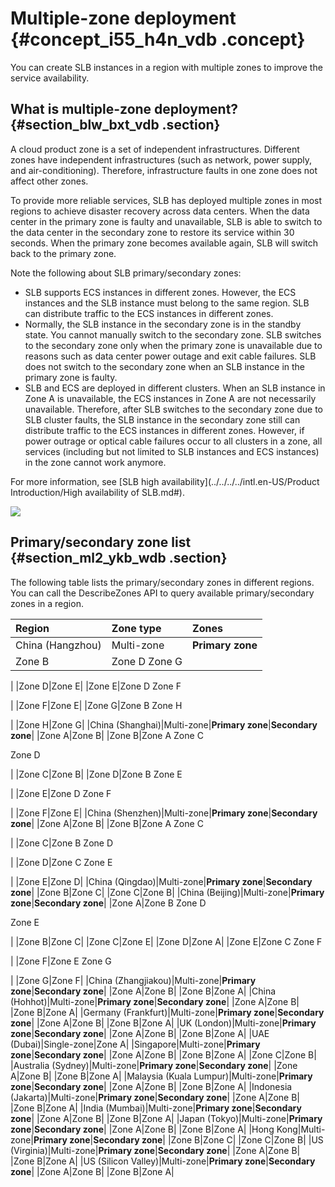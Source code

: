 # Multiple-zone deployment {#concept_i55_h4n_vdb .concept}

You can create SLB instances in a region with multiple zones to improve the service availability.

## What is multiple-zone deployment? {#section_blw_bxt_vdb .section}

A cloud product zone is a set of independent infrastructures. Different zones have independent infrastructures \(such as network, power supply, and air-conditioning\). Therefore, infrastructure faults in one zone does not affect other zones.

To provide more reliable services, SLB has deployed multiple zones in most regions to achieve disaster recovery across data centers. When the data center in the primary zone is faulty and unavailable, SLB is able to switch to the data center in the secondary zone to restore its service within 30 seconds. When the primary zone becomes available again, SLB will switch back to the primary zone.

Note the following about SLB primary/secondary zones:

-   SLB supports ECS instances in different zones. However, the ECS instances and the SLB instance must belong to the same region. SLB can distribute traffic to the ECS instances in different zones.
-   Normally, the SLB instance in the secondary zone is in the standby state. You cannot manually switch to the secondary zone. SLB switches to the secondary zone only when the primary zone is unavailable due to reasons such as data center power outage and exit cable failures. SLB does not switch to the secondary zone when an SLB instance in the primary zone is faulty.
-   SLB and ECS are deployed in different clusters. When an SLB instance in Zone A is unavailable, the ECS instances in Zone A are not necessarily unavailable. Therefore, after SLB switches to the secondary zone due to SLB cluster faults, the SLB instance in the secondary zone still can distribute traffic to the ECS instances in different zones. However, if power outrage or optical cable failures occur to all clusters in a zone, all services \(including but not limited to SLB instances and ECS instances\) in the zone cannot work anymore.

For more information, see [SLB high availability](../../../../intl.en-US/Product Introduction/High availability of SLB.md#).

![](http://static-aliyun-doc.oss-cn-hangzhou.aliyuncs.com/assets/img/15693/156454849349077_en-US.png)

## Primary/secondary zone list {#section_ml2_ykb_wdb .section}

The following table lists the primary/secondary zones in different regions. You can call the DescribeZones API to query available primary/secondary zones in a region.

|Region|Zone type|Zones|
|:-----|:--------|:----|
|China \(Hangzhou\)|Multi-zone|**Primary zone**|**Secondary zone**|
|Zone B|Zone D Zone G

 |
|Zone D|Zone E|
|Zone E|Zone D Zone F

 |
|Zone F|Zone E|
|Zone G|Zone B Zone H

 |
|Zone H|Zone G|
|China \(Shanghai\)|Multi-zone|**Primary zone**|**Secondary zone**|
|Zone A|Zone B|
|Zone B|Zone A Zone C

 Zone D

 |
|Zone C|Zone B|
|Zone D|Zone B Zone E

 |
|Zone E|Zone D Zone F

 |
|Zone F|Zone E|
|China \(Shenzhen\)|Multi-zone|**Primary zone**|**Secondary zone**|
|Zone A|Zone B|
|Zone B|Zone A Zone C

 |
|Zone C|Zone B Zone D

 |
|Zone D|Zone C Zone E

 |
|Zone E|Zone D|
|China \(Qingdao\)|Multi-zone|**Primary zone**|**Secondary zone**|
|Zone B|Zone C|
|Zone C|Zone B|
|China \(Beijing\)|Multi-zone|**Primary zone**|**Secondary zone**|
|Zone A|Zone B Zone D

 Zone E

 |
|Zone B|Zone C|
|Zone C|Zone E|
|Zone D|Zone A|
|Zone E|Zone C Zone F

 |
|Zone F|Zone E Zone G

 |
|Zone G|Zone F|
|China \(Zhangjiakou\)|Multi-zone|**Primary zone**|**Secondary zone**|
|Zone A|Zone B|
|Zone B|Zone A|
|China \(Hohhot\)|Multi-zone|**Primary zone**|**Secondary zone**|
|Zone A|Zone B|
|Zone B|Zone A|
|Germany \(Frankfurt\)|Multi-zone|**Primary zone**|**Secondary zone**|
|Zone A|Zone B|
|Zone B|Zone A|
|UK \(London\)|Multi-zone|**Primary zone**|**Secondary zone**|
|Zone A|Zone B|
|Zone B|Zone A|
|UAE \(Dubai\)|Single-zone|Zone A|
|Singapore|Multi-zone|**Primary zone**|**Secondary zone**|
|Zone A|Zone B|
|Zone B|Zone A|
|Zone C|Zone B|
|Australia \(Sydney\)|Multi-zone|**Primary zone**|**Secondary zone**|
|Zone A|Zone B|
|Zone B|Zone A|
|Malaysia \(Kuala Lumpur\)|Multi-zone|**Primary zone**|**Secondary zone**|
|Zone A|Zone B|
|Zone B|Zone A|
|Indonesia \(Jakarta\)|Multi-zone|**Primary zone**|**Secondary zone**|
|Zone A|Zone B|
|Zone B|Zone A|
|India \(Mumbai\)|Multi-zone|**Primary zone**|**Secondary zone**|
|Zone A|Zone B|
|Zone B|Zone A|
|Japan \(Tokyo\)|Multi-zone|**Primary zone**|**Secondary zone**|
|Zone A|Zone B|
|Zone B|Zone A|
|Hong Kong|Multi-zone|**Primary zone**|**Secondary zone**|
|Zone B|Zone C|
|Zone C|Zone B|
|US \(Virginia\)|Multi-zone|**Primary zone**|**Secondary zone**|
|Zone A|Zone B|
|Zone B|Zone A|
|US \(Silicon Valley\)|Multi-zone|**Primary zone**|**Secondary zone**|
|Zone A|Zone B|
|Zone B|Zone A|

